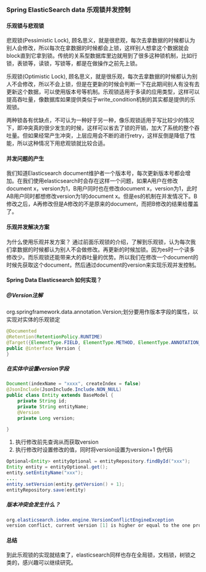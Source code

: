 ### Spring ElasticSearch data 乐观锁并发控制


#### 乐观锁与悲观锁

悲观锁(Pessimistic Lock), 顾名思义，就是很悲观，每次去拿数据的时候都认为别人会修改，所以每次在拿数据的时候都会上锁，这样别人想拿这个数据就会block直到它拿到锁。传统的关系型数据库里边就用到了很多这种锁机制，比如行锁，表锁等，读锁，写锁等，都是在做操作之前先上锁。

乐观锁(Optimistic Lock), 顾名思义，就是很乐观，每次去拿数据的时候都认为别人不会修改，所以不会上锁，但是在更新的时候会判断一下在此期间别人有没有去更新这个数据，可以使用版本号等机制。乐观锁适用于多读的应用类型，这样可以提高吞吐量，像数据库如果提供类似于write_condition机制的其实都是提供的乐观锁。

两种锁各有优缺点，不可认为一种好于另一种，像乐观锁适用于写比较少的情况下，即冲突真的很少发生的时候，这样可以省去了锁的开销，加大了系统的整个吞吐量。但如果经常产生冲突，上层应用会不断的进行retry，这样反倒是降低了性能，所以这种情况下用悲观锁就比较合适。


#### 并发问题的产生

我们知道Elasticsearch document维护者一个版本号，每次更新版本号都会增加。在我们使用elasticsearch时会存在这样一个问题，如果A用户在修改document x，version为1，B用户同时也在修改document x，version为1，此时AB用户同时都想修改version为1的document x。但是es的机制在并发情况下。B修改之后，A再修改但是A修改的不是原来的document，而把B修改的结果给覆盖了。

#### 乐观并发解决方案

为什么使用乐观并发方案？ 通过前面乐观锁的介绍，了解到乐观锁，认为每次我们拿数据的时候都认为别人不会做修改。再更新的时候加锁。因为es时一个读多修改少。而乐观锁还能带来大的吞吐量的优势。所以我们在修改一个document的时候先获取这个document，然后通过document的version来实现乐观并发控制。

#### Spring Data Elasticsearch 如何实现？

#####  @Version注解

org.springframework.data.annotation.Version;划分要用作版本字段的属性，以实现对实体的乐观锁定

```java
@Documented
@Retention(RetentionPolicy.RUNTIME)
@Target({ElementType.FIELD, ElementType.METHOD, ElementType.ANNOTATION_TYPE})
public @interface Version {
}
```
##### 在实体中设置version字段

```java
Document(indexName = "xxxx", createIndex = false)
@JsonInclude(JsonInclude.Include.NON_NULL)
public class Entity extends BaseModel {
    private String id;
    private String entityName;
    @Version
    private Long version;
    
}
```
1. 执行修改前先查询从而获取version
2. 执行修改时设置修改的值，同时将version设置为version+1
伪代码

```java
Optional<Entity> entityOptional = entityRepository.findById("xxx");
Entity entity = entityOptional.get();
entity.setEntityName("xxx");
....
entity.setVersion(entity.getVersion() + 1);
entityRepository.save(entity)
```

##### 版本冲突会发生什么？

```java
org.elasticsearch.index.engine.VersionConflictEngineException
version conflict, current version [1] is higher or equal to the one provided [1]
```

#### 总结

到此乐观锁的实现就结束了，elasticsearch同样也存在全局锁，文档锁，树锁之类的，感兴趣可以继续研究。
 
 


